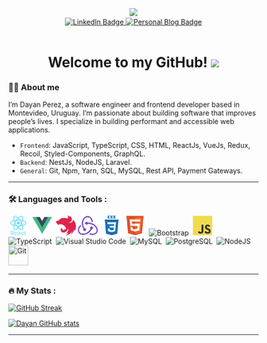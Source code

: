 <div id="header" align="center">
  <img src="https://media.giphy.com/media/jdPMeyv9rn0hZHh8n9/giphy.gif" width="400"/>
  
  <div id="badges">
    <a href="https://www.linkedin.com/in/drbarzaga/">
      <img src="https://img.shields.io/badge/LinkedIn-blue?style=for-the-badge&logo=linkedin&logoColor=white" alt="LinkedIn Badge"/>
    </a>
    <a href="https://dayanperez.hashnode.dev/">
      <img src="https://img.shields.io/badge/Personal Blog-orange?style=for-the-badge&logo=javascript&logoColor=white" alt="Personal Blog Badge"/>
    </a>
  </div>
  <img src="https://komarev.com/ghpvc/?username=drbarzaga&style=for-the-badge&color=blue" alt=""/>
  
  <h1>
  Welcome to my GitHub!
  <img src="https://media.giphy.com/media/hvRJCLFzcasrR4ia7z/giphy.gif" width="30px"/>
</h1>
</div>

### :man_technologist: About me

I’m Dayan Perez, a software engineer and frontend developer based in Montevideo, Uruguay. I’m passionate about building software that improves people’s lives. I specialize in building performant and accessible web applications.

- `Frontend`: JavaScript, TypeScript, CSS, HTML, ReactJs, VueJs, Redux, Recoil, Styled-Components, GraphQL.
- `Backend`: NestJs, NodeJS, Laravel.
- `General`: Git, Npm, Yarn, SQL, MySQL, Rest API, Payment Gateways.

---

### :hammer_and_wrench: Languages and Tools :
<div>  
  <img src="https://github.com/devicons/devicon/blob/master/icons/react/react-original-wordmark.svg" title="React" alt="React" width="40" height="40"/>&nbsp; 
  <img src="https://github.com/devicons/devicon/blob/master/icons/vuejs/vuejs-original.svg" title="VueJs" alt="VueJs" width="40" height="40"/>&nbsp;       <img src="https://github.com/devicons/devicon/blob/v2.15.1/icons/nestjs/nestjs-plain.svg" title="NestJs" **alt="NestJs" width="40" height="40"/>   
  <img src="https://github.com/devicons/devicon/blob/master/icons/redux/redux-original.svg" title="Redux" alt="Redux " width="40" height="40"/>&nbsp;
  <img src="https://github.com/devicons/devicon/blob/master/icons/css3/css3-plain-wordmark.svg"  title="CSS3" alt="CSS" width="40" height="40"/>&nbsp;
  <img src="https://github.com/devicons/devicon/blob/master/icons/html5/html5-original.svg" title="HTML5" alt="HTML" width="40" height="40"/>&nbsp;
  <img src="https://cdn.jsdelivr.net/gh/devicons/devicon/icons/bootstrap/bootstrap-original.svg" title="Bootstrap" alt="Bootstrap" width="40" height="40"/>&nbsp;
  <img src="https://github.com/devicons/devicon/blob/master/icons/javascript/javascript-original.svg" title="JavaScript" alt="JavaScript" width="40" height="40"/>&nbsp;
  <img src="https://cdn.jsdelivr.net/gh/devicons/devicon/icons/typescript/typescript-original.svg" title="TypeScript" alt="TypeScript" width="40"/>&nbsp;
  <img src="https://cdn.jsdelivr.net/gh/devicons/devicon/icons/vscode/vscode-original.svg" title="Visual Studio Code" alt="Visual Studio Code" width="40"/>&nbsp;
  <img src="https://cdn.jsdelivr.net/gh/devicons/devicon/icons/mysql/mysql-original.svg" title="MySQL"  alt="MySQL" width="40" height="40"/>&nbsp;
  <img src="https://cdn.jsdelivr.net/gh/devicons/devicon/icons/postgresql/postgresql-original.svg" title="PostgreSQL" alt="PostgreSQL" height="40" />&nbsp;         
  <img src="https://cdn.jsdelivr.net/gh/devicons/devicon/icons/nodejs/nodejs-original.svg" title="NodeJS" alt="NodeJS" width="40" height="40"/>&nbsp;  
  <img src="https://cdn.jsdelivr.net/gh/devicons/devicon/icons/git/git-original.svg" title="Git" **alt="Git" width="40" height="40"/>
</div>

---

### :fire: My Stats :
[![GitHub Streak](https://streak-stats.demolab.com?user=drbarzaga&theme=vue-dark)](https://git.io/streak-stats)

[![Dayan GitHub stats](https://github-readme-stats.vercel.app/api?username=drbarzaga)](https://github.com/drbarzaga/github-readme-stats)

---
